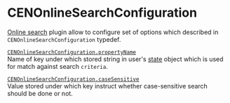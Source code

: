 # CENOnlineSearchConfiguration

[Online search](plugins-online-user-search) plugin allow to configure set of options which described in `CENOnlineSearchConfiguration` typedef.  


<a id="configuration-propertyname"/>

[`CENOnlineSearchConfiguration.propertyName`](#configuration-propertyname)  
Name of key under which stored string in user's [state](reference-user#state) object which is used for match against search `criteria`.  

<a id="configuration-casesensitive"/>

[`CENOnlineSearchConfiguration.caseSensitive`](#configuration-casesensitive)  
Value stored under which key instruct whether case-sensitive search should be done or not.  